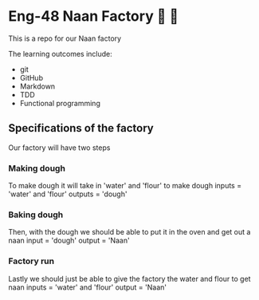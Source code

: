 # Eng-48 Naan Factory :taco: :bread:

This is a repo for our Naan factory

The learning outcomes include:
- git
- GitHub
- Markdown
- TDD
- Functional programming

## Specifications of the factory
Our factory will have two steps

### Making dough
To make dough it will take in 'water' and 'flour' to make dough
inputs = 'water' and 'flour'
outputs = 'dough'

### Baking dough
Then, with the dough we should be able to put it in the oven and get out a naan
input = 'dough'
output = 'Naan'

### Factory run
Lastly we should just be able to give the factory the water and flour to get naan
inputs = 'water' and 'flour'
output = 'Naan'